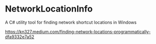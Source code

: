 # NetworkLocationInfo
A C# utility tool for finding network shortcut locations in Windows

https://kn327.medium.com/finding-network-locations-programmatically-dfa9332e7a52
